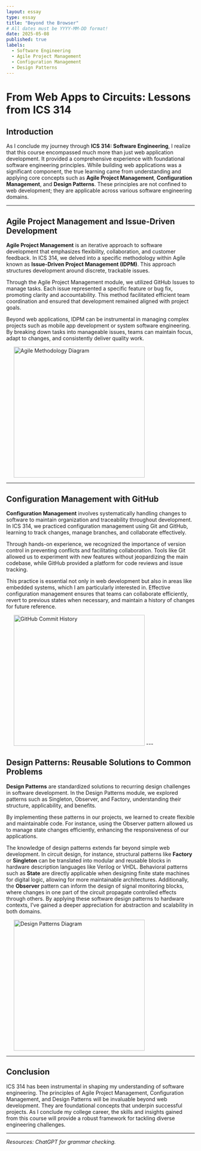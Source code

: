 ```yaml
---
layout: essay
type: essay
title: "Beyond the Browser"
# All dates must be YYYY-MM-DD format!
date: 2025-05-08
published: true
labels:
  - Software Engineering
  - Agile Project Management
  - Configuration Management
  - Design Patterns
---
```


# From Web Apps to Circuits: Lessons from ICS 314

## Introduction

As I conclude my journey through **ICS 314: Software Engineering**, I realize that this course encompassed much more than just web application development. It provided a comprehensive experience with foundational software engineering principles. While building web applications was a significant component, the true learning came from understanding and applying core concepts such as **Agile Project Management**, **Configuration Management**, and **Design Patterns**. These principles are not confined to web development; they are applicable across various software engineering domains.

---

## Agile Project Management and Issue-Driven Development

**Agile Project Management** is an iterative approach to software development that emphasizes flexibility, collaboration, and customer feedback. In ICS 314, we delved into a specific methodology within Agile known as **Issue-Driven Project Management (IDPM)**. This approach structures development around discrete, trackable issues.

Through the Agile Project Management module, we utilized GitHub Issues to manage tasks. Each issue represented a specific feature or bug fix, promoting clarity and accountability. This method facilitated efficient team coordination and ensured that development remained aligned with project goals.

Beyond web applications, IDPM can be instrumental in managing complex projects such as mobile app development or system software engineering. By breaking down tasks into manageable issues, teams can maintain focus, adapt to changes, and consistently deliver quality work.

<img src="https://images.ctfassets.net/vtn4rfaw6n2j/7MpGhY3NgmNo3IG3CooevL/4dd9d3f36dafb18671a4b043b542b12b/agile.png" alt="Agile Methodology Diagram" style="width: 350px; margin-left: 20px;" />

---

## Configuration Management with GitHub

**Configuration Management** involves systematically handling changes to software to maintain organization and traceability throughout development. In ICS 314, we practiced configuration management using Git and GitHub, learning to track changes, manage branches, and collaborate effectively.

Through hands-on experience, we recognized the importance of version control in preventing conflicts and facilitating collaboration. Tools like Git allowed us to experiment with new features without jeopardizing the main codebase, while GitHub provided a platform for code reviews and issue tracking.

This practice is essential not only in web development but also in areas like embedded systems, which I am particularly interested in. Effective configuration management ensures that teams can collaborate efficiently, revert to previous states when necessary, and maintain a history of changes for future reference.

<img src="https://miro.medium.com/v2/resize:fit:763/1*XZFS9IYIJSccsYkOtJAcAw.png" alt="GitHub Commit History" style="width: 350px; margin-left: 20px;" />
---

## Design Patterns: Reusable Solutions to Common Problems

**Design Patterns** are standardized solutions to recurring design challenges in software development. In the Design Patterns module, we explored patterns such as Singleton, Observer, and Factory, understanding their structure, applicability, and benefits.

By implementing these patterns in our projects, we learned to create flexible and maintainable code. For instance, using the Observer pattern allowed us to manage state changes efficiently, enhancing the responsiveness of our applications.

The knowledge of design patterns extends far beyond simple web development. In circuit design, for instance, structural patterns like **Factory** or **Singleton** can be translated into modular and reusable blocks in hardware description languages like Verilog or VHDL. Behavioral patterns such as **State** are directly applicable when designing finite state machines for digital logic, allowing for more maintainable architectures. Additionally, the **Observer** pattern can inform the design of signal monitoring blocks, where changes in one part of the circuit propagate controlled effects through others. By applying these software design patterns to hardware contexts, I’ve gained a deeper appreciation for abstraction and scalability in both domains.

<img src="https://images.ctfassets.net/crb83veve8xb/1tQA6hxhR3ruYRsI858k05/53f39fa3dc605f11c67cad3f3fad5f29/Portada_Blog__1_.png" alt="Design Patterns Diagram" style="width: 350px; margin-left: 20px;" />

---

## Conclusion

ICS 314 has been instrumental in shaping my understanding of software engineering. The principles of Agile Project Management, Configuration Management, and Design Patterns will be invaluable beyond web development. They are foundational concepts that underpin successful projects. As I conclude my college career, the skills and insights gained from this course will provide a robust framework for tackling diverse engineering challenges.

---

*Resources: ChatGPT for grammar checking.*
